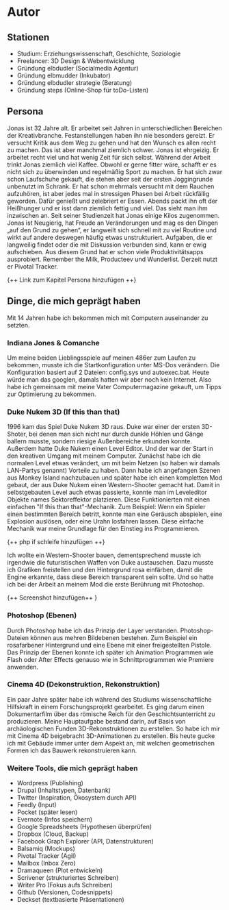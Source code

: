 # Autor

## Stationen
- Studium: Erziehungswissenschaft, Geschichte, Soziologie
- Freelancer: 3D Design & Webentwicklung
- Gründung elbdudler (Socialmedia Agentur)
- Gründung elbmudder (Inkubator)
- Gründung elbdudler strategie (Beratung)
- Gründung steps (Online-Shop für toDo-Listen)
 
## Persona
Jonas ist 32 Jahre alt. Er arbeitet seit Jahren in unterschiedlichen Bereichen der Kreativbranche. Festanstellungen haben ihn nie besonders gereizt. Er versucht Kritik aus dem Weg zu gehen und hat den Wunsch es allen recht zu machen. Das ist aber manchmal ziemlich schwer. Jonas ist ehrgeizig. Er arbeitet recht viel und hat wenig Zeit für sich selbst. Während der Arbeit trinkt Jonas ziemlich viel Kaffee. Obwohl er gerne fitter wäre, schafft er es nicht sich zu überwinden und regelmäßig Sport zu machen. Er hat sich zwar schon Laufschuhe gekauft, die stehen aber seit der ersten Joggingrunde unbenutzt im Schrank. Er hat schon mehrmals versucht mit dem Rauchen aufzuhören, ist aber jedes mal in stressigen Phasen bei Arbeit rückfällig geworden. Dafür genießt und zelebriert er Essen. Abends packt ihn oft der Heißhunger und er isst dann ziemlich fettig und viel. Das sieht man ihm inzwischen an. Seit seiner Studienzeit hat Jonas einige Kilos zugenommen. Jonas ist Neugierig, hat Freude an Veränderungen und mag es den Dingen „auf den Grund zu gehen“, er langweilt sich schnell mit zu viel Routine und wirkt auf andere deswegen häufig etwas unstrukturiert. Aufgaben, die er langweilig findet oder die mit Diskussion verbunden sind, kann er ewig aufschieben. Aus diesem Grund hat er schon viele Produktivitätsapps ausprobiert. Remember the Milk, Producteev und Wunderlist. Derzeit nutzt er Pivotal Tracker.

{++ Link zum Kapitel Persona hinzufügen ++}

## Dinge, die mich geprägt haben
Mit 14 Jahren habe ich bekommen mich mit Computern auseinander zu setzten.

### Indiana Jones & Comanche
Um meine beiden Lieblingsspiele auf meinen 486er zum Laufen zu bekommen, musste ich die Startkonfiguration unter MS-Dos verändern. Die Konfiguration  basiert auf 2 Dateien: config.sys und autoexec.bat. Heute würde man das googlen, damals hatten wir aber noch kein Internet. Also habe ich gemeinsam mit meine Vater Computermagazine gekauft, um Tipps zur Optimierung zu bekommen. 

### Duke Nukem 3D (If this than that)
1996 kam das Spiel Duke Nukem 3D raus. Duke war einer der ersten 3D-Shoter, bei denen man sich nicht nur durch dunkle Höhlen und Gänge ballern musste, sondern riesige Außenbereiche erkunden konnte.  Außerdem hatte Duke Nukem einen Level Editor. Und der war der Start in den kreativen Umgang mit meinem Computer. Zunächst habe ich die normalen Level etwas verändert, um mit beim Netzen (so haben wir damals LAN-Partys genannt) Vorteile zu haben. Dann habe ich angefangen Szenen aus Monkey Island nachzubauen und später habe ich einen kompletten Mod gebaut, der aus Duke Nukem einen Western-Shooter gemacht hat.
Damit in selbstgebauten Level auch etwas passierte, konnte man im Leveleditor Objekte names Sektoreffektor platzieren. Diese Funktionierten mit einen einfachen "If this than that"-Mechanik. Zum Beispiel: Wenn ein Spieler einen bestimmten Bereich betritt, konnte man eine Geräusch abspielen, eine Explosion auslösen, oder eine Urahn losfahren lassen. Diese einfache Mechanik war meine Grundlage für den Einstieg ins Programmieren.

{++ php if schleife hinzufügen ++}

Ich wollte ein Western-Shooter bauen, dementsprechend musste ich irgendwie die futuristischen Waffen von Duke austauschen. Dazu musste ich Grafiken freistellen und den Hintergrund rosa einfärben, damit die Engine erkannte, dass diese Bereich transparent sein sollte. Und so hatte ich bei der Arbeit an meinem Mod die erste Berührung mit Photoshop. 

{++ Screenshot hinzufügen++ }

### Photoshop (Ebenen)
Durch Photoshop habe ich das Prinzip der Layer verstanden. Photoshop-Dateien können aus mehren Bildebenen bestehen. Zum Beispiel ein rosafarbener Hintergrund und eine Ebene mit einer freigestellten Pistole. Das Prinzip der Ebenen konnte ich später ich Animation Programmen wie Flash oder After Effects genauso wie in Schnittprogrammen wie Premiere anwenden.

### Cinema 4D (Dekonstruktion, Rekonstruktion)
Ein paar Jahre später habe ich während des Studiums wissenschaftliche Hilfskraft in einem Forschungsprojekt gearbeitet. Es ging darum einen Dokumentarfilm über das römische Reich für den Geschichtsunterricht zu produzieren. Meine Hauptaufgabe bestand darin, auf Basis von archäologischen Funden 3D-Rekonstruktionen zu erstellen.
So habe ich mir mit Cinema 4D beigebracht 3D-Animationen zu erstellen. Bis heute gucke ich mit Gebäude immer unter dem Aspekt an, mit welchen geometrischen Formen ich das Bauwerk rekonstruieren kann.

### Weitere Tools, die mich geprägt haben

- Wordpress (Publishing)
- Drupal (Inhaltstypen, Datenbank)
- Twitter (Inspiration, Ökosystem durch API)
- Feedly (Input)
- Pocket (später lesen)
- Evernote (Infos speichern)
- Google Spreadsheets (Hypothesen überprüfen)
- Dropbox (Cloud, Backup)
- Facebook Graph Explorer (API, Datenstrukturen)
- Balsamiq (Mockups)
- Pivotal Tracker (Agil)
- Mailbox (Inbox Zero)
- Dramaqueen (Plot entwickeln)
- Scrivener (strukturiertes Schreiben)
- Writer Pro (Fokus aufs Schreiben)
- Github (Versionen, Codesnippets)
- Deckset (textbasierte Präsentationen)
